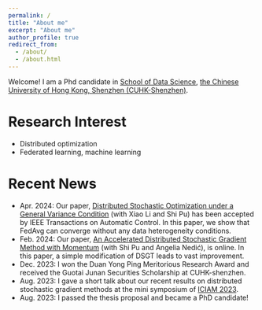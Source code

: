 ```yaml
---
permalink: /
title: "About me"
excerpt: "About me"
author_profile: true
redirect_from: 
  - /about/
  - /about.html
---
```


Welcome! I am a Phd candidate in
[School of Data Science](https://sds.cuhk.edu.cn), 
[the Chinese University of Hong Kong, Shenzhen (CUHK-Shenzhen)](https://www.cuhk.edu.cn/en). 



Research Interest
===
+ Distributed optimization
+ Federated learning, machine learning

Recent News
===
+ Apr. 2024: Our paper, [Distributed Stochastic Optimization under a General Variance Condition](https://ieeexplore.ieee.org/abstract/document/10508084/) (with Xiao Li and Shi Pu) has been accepted by IEEE Transactions on Automatic Control. In this paper, we show that FedAvg can converge without any data heterogeneity conditions. 
+ Feb. 2024: Our paper, [An Accelerated Distributed Stochastic Gradient Method with Momentum](https://arxiv.org/abs/2402.09714) (with Shi Pu and Angelia Nedić), is online. In this paper, a simple modification of DSGT leads to vast improvement.
+ Dec. 2023: I won the Duan Yong Ping Meritorious Research Award and received the Guotai Junan Securities Scholarship at CUHK-shenzhen.
+ Aug. 2023: I gave a short talk about our recent results on distributed stochastic gradient methods at the mini symposium of [ICIAM 2023](https://iciam2023.org/). 
+ Aug. 2023: I passed the thesis proposal and became a PhD candidate!
